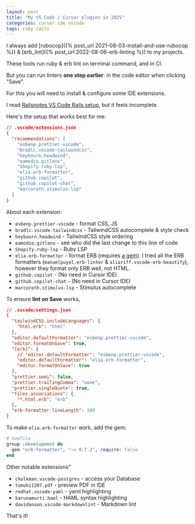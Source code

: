 ```yaml
---
layout: post
title: "My VS Code / Cursor plugins in 2025"
categories: cursor ide vscode
tags: ruby rails
---
```


I always add [rubocop]({% post_url 2021-08-03-install-and-use-rubocop %}) & [erb_lint]({% post_url 2022-08-06-erb-linting %}) to my projects.

These tools run ruby & erb lint on terminal command, and in CI.

But you can run linters **one step earlier**: in the code editor when clicking "Save".

For this you will need to install & configure some IDE extensions.

I read [Railsnotes VS Code Rails setup](https://railsnotes.xyz/blog/vscode-rails-setup), but it feels incomplete.

Here's the setup that works best for me:

```json
// .vscode/extensions.json
{
  "recommendations": [
    "esbenp.prettier-vscode",
    "bradlc.vscode-tailwindcss",
    "heybourn.headwind",
    "eamodio.gitlens",
    "Shopify.ruby-lsp",
    "elia.erb-formatter",
    "github.copilot",
    "github.copilot-chat",
    "marcoroth.stimulus-lsp"
  ]
}
```

About each extension:

- `esbenp.prettier-vscode` - format CSS, JS
- `bradlc.vscode-tailwindcss` - TailwindCSS autocomplete & style check
- `heybourn.headwind` - TailwindCSS style ordering
- `eamodio.gitlens` - see who did the last change to this line of code
- `Shopify.ruby-lsp` - Ruby LSP
- `elia.erb-formatter` - format ERB (requires [a gem](https://github.com/nebulab/erb-formatter)). I tried all the ERB formatters (`manuelpuyol.erb-linter` & `aliariff.vscode-erb-beautify`), however they format only ERB well, not HTML.
- `github.copilot` - (No need in Cursor IDE)
- `github.copilot-chat` - (No need in Cursor IDE)
- `marcoroth.stimulus-lsp` - Stimulus autocomplete

To ensure **lint on Save** works,

```json
// .vscode/settings.json
{
  "tailwindCSS.includeLanguages": {
    "html.erb": "html"
  },
  "editor.defaultFormatter": "esbenp.prettier-vscode",
  "editor.formatOnSave": true,
  "[erb]": {
    // "editor.defaultFormatter": "esbenp.prettier-vscode",
    "editor.defaultFormatter": "elia.erb-formatter",
    "editor.formatOnSave": true
  },
  "prettier.semi": false,
  "prettier.trailingComma": "none",
  "prettier.singleQuote": true,
  "files.associations": {
    "*.html.erb": "erb"
  },
  "erb-formatter.lineLength": 180
}
```

To make `elia.erb-formatter` work, add the gem:

```ruby
# Gemfile
group :development do
  gem "erb-formatter", "~> 0.7.3", require: false
end
```

Other notable extensions"

- `ckolkman.vscode-postgres` - access your Database
- `tomoki1207.pdf` - preview PDF in IDE
- `redhat.vscode-yaml` - yaml highlighting
- `karunamurti.haml` - HAML syntax highlighting
- `davidanson.vscode-markdownlint` - Markdown lint

That's it!
